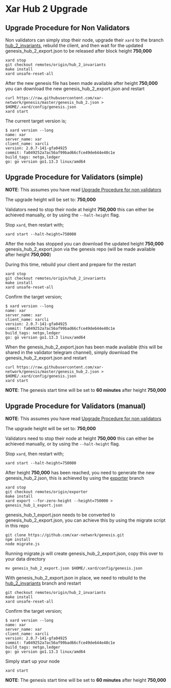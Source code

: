 # Xar Hub 2 Upgrade

## Upgrade Procedure for Non Validators

Non validators can simply stop their node, upgrade their `xard` to the branch [hub_2_invariants](https://github.com/xar-network/xar-network/tree/hub_2_invariants), rebuild the client, and then wait for the updated genesis_hub_2_export.json to be released after block height **750,000**

```
xard stop
git checkout remotes/origin/hub_2_invariants
make install
xard unsafe-reset-all
```

After the new genesis file has been made available after height **750,000** you can download the new genesis_hub_2_export.json and restart

```
curl https://raw.githubusercontent.com/xar-network/genesis/master/genesis_hub_2.json > $HOME/.xard/config/genesis.json
xard start
```

The current target version is;

```
$ xard version --long
name: xar
server_name: xar
client_name: xarcli
version: 2.0.7-141-gfa04925
commit: fa049252a7ac56af99bad66cfce49de644e40c1e
build_tags: netgo,ledger
go: go version go1.13.3 linux/amd64
```


## Upgrade Procedure for Validators (simple)

**NOTE**: This assumes you have read [Upgrade Procedure for non validators](#upgrade-procedure-for-non-validators)

The upgrade height will be set to: **750,000**

Validators need to stop their node at height **750,000** this can either be achieved manually, or by using the `--halt-height` flag.

Stop `xard`, then restart with;

```
xard start --halt-height=750000
```

After the node has stopped you can download the updated height **750,000** genesis_hub_2_export.json via the genesis repo (will be made available after height **750,000**)

During this time, rebuild your client and prepare for the restart

```
xard stop
git checkout remotes/origin/hub_2_invariants
make install
xard unsafe-reset-all
```

Confirm the target version;

```
$ xard version --long
name: xar
server_name: xar
client_name: xarcli
version: 2.0.7-141-gfa04925
commit: fa049252a7ac56af99bad66cfce49de644e40c1e
build_tags: netgo,ledger
go: go version go1.13.3 linux/amd64
```

When the genesis_hub_2_export.json has been made available (this will be shared in the validator telegram channel), simply download the genesis_hub_2_export.json and restart

```
curl https://raw.githubusercontent.com/xar-network/genesis/master/genesis_hub_2.json > $HOME/.xard/config/genesis.json
xard start
```

**NOTE**: The genesis start time will be set to **60 minutes** after height **750,000**

## Upgrade Procedure for Validators (manual)

**NOTE**: This assumes you have read [Upgrade Procedure for non validators](#upgrade-procedure-for-non-validators)

The upgrade height will be set to: **750,000**

Validators need to stop their node at height **750,000** this can either be achieved manually, or by using the `--halt-height` flag.

Stop `xard`, then restart with;

```
xard start --halt-height=750000
```

After height **750,000** has been reached, you need to generate the new genesis_hub_2.json, this is achieved by using the [exporter](https://github.com/xar-network/xar-network/tree/exporter) branch

```
xard stop
git checkout remotes/origin/exporter
make install
xard export --for-zero-height --height=750000 > genesis_hub_1_export.json
```

genesis_hub_1_export.json needs to be converted to genesis_hub_2_export.json, you can achieve this by using the migrate script in this repo

```
git clone https://github.com/xar-network/genesis.git
npm install
node migrate.js
```

Running migrate.js will create genesis_hub_2_export.json, copy this over to your data directory

```
mv genesis_hub_2_export.json $HOME/.xard/config/genesis.json
```

With genesis_hub_2_export.json in place, we need to rebuild to the [hub_2_invariants](https://github.com/xar-network/xar-network/tree/hub_2_invariants) branch and restart

```
git checkout remotes/origin/hub_2_invariants
make install
xard unsafe-reset-all
```

Confirm the target version;

```
$ xard version --long
name: xar
server_name: xar
client_name: xarcli
version: 2.0.7-141-gfa04925
commit: fa049252a7ac56af99bad66cfce49de644e40c1e
build_tags: netgo,ledger
go: go version go1.13.3 linux/amd64
```

Simply start up your node

```
xard start
```

**NOTE**: The genesis start time will be set to **60 minutes** after height **750,000**
